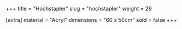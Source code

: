 +++
title = "Hochstapler"
slug = "hochstapler"
weight = 29

[extra]
material = "Acryl"
dimensions = "60 x 50cm"
sold = false
+++

